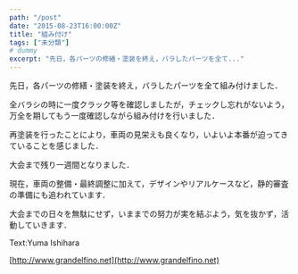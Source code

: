 ```yaml
---
path: "/post"
date: "2015-08-23T16:00:00Z"
title: "組み付け"
tags: ["未分類"]
# dummy
excerpt: "先日，各パーツの修繕・塗装を終え，バラしたパーツを全て..."
---
```




[](23-1.jpg)

先日，各パーツの修繕・塗装を終え，バラしたパーツを全て組み付けました．

全バラシの時に一度クラック等を確認しましたが，チェックし忘れがないよう，万全を期してもう一度確認しながら組み付けを行いました．

再塗装を行ったことにより，車両の見栄えも良くなり，いよいよ本番が迫ってきていることを感じました．

大会まで残り一週間となりました．

現在，車両の整備・最終調整に加えて，デザインやリアルケースなど，静的審査の準備にも追われています．

大会までの日々を無駄にせず，いままでの努力が実を結ぶよう，気を抜かず，活動していきます．

Text:Yuma Ishihara

[http://www.grandelfino.net](http://www.grandelfino.net)

